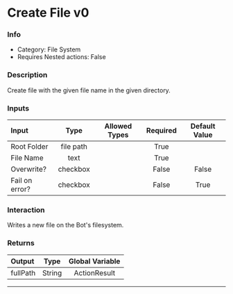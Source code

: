 # Create File v0

### Info

- Category: File System
- Requires Nested actions: False


### Description
Create file with the given file name in the given directory.


### Inputs

| Input | Type | Allowed Types | Required |  Default Value |
| :--- | :---: | :---: | :---: | :---: |
| Root Folder | file path |  | True |  |
| File Name | text |  | True |  |
| Overwrite? | checkbox |  | False | False |
| Fail on error? | checkbox |  | False | True |


### Interaction
Writes a new file on the Bot's filesystem.

### Returns

| Output | Type | Global Variable |
| :--- | :---: | :---: |
| fullPath | String | ActionResult |

---